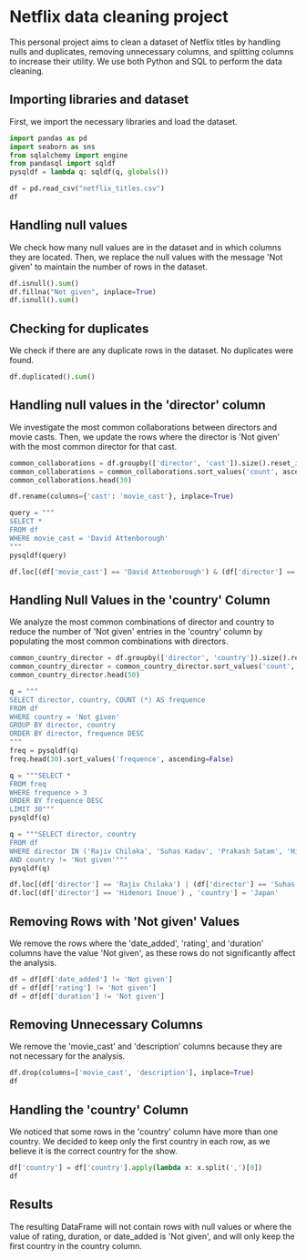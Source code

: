 # Netflix data cleaning project

This personal project aims to clean a dataset of Netflix titles by handling nulls and duplicates, removing unnecessary columns, and splitting columns to increase their utility. We use both Python and SQL to perform the data cleaning.

## Importing libraries and dataset

First, we import the necessary libraries and load the dataset.

```python
import pandas as pd
import seaborn as sns
from sqlalchemy import engine
from pandasql import sqldf
pysqldf = lambda q: sqldf(q, globals())

df = pd.read_csv("netflix_titles.csv")
df
```

## Handling null values

We check how many null values are in the dataset and in which columns they are located. Then, we replace the null values with the message 'Not given' to maintain the number of rows in the dataset.

```python
df.isnull().sum()
df.fillna("Not given", inplace=True)
df.isnull().sum()
```

## Checking for duplicates

We check if there are any duplicate rows in the dataset. No duplicates were found.

```python
df.duplicated().sum()
```

## Handling null values in the 'director' column

We investigate the most common collaborations between directors and movie casts. Then, we update the rows where the director is 'Not given' with the most common director for that cast.

```python
common_collaborations = df.groupby(['director', 'cast']).size().reset_index(name='count')
common_collaborations = common_collaborations.sort_values('count', ascending=False)
common_collaborations.head(30)

df.rename(columns={'cast': 'movie_cast'}, inplace=True)

query = """
SELECT *
FROM df
WHERE movie_cast = 'David Attenborough'
"""
pysqldf(query)

df.loc[(df['movie_cast'] == 'David Attenborough') & (df['director'] == 'Not given'), 'director'] = 'Alastair Fothergill'
```

## Handling Null Values in the 'country' Column

We analyze the most common combinations of director and country to reduce the number of 'Not given' entries in the 'country' column by populating the most common combinations with directors.

```python
common_country_director = df.groupby(['director', 'country']).size().reset_index(name='count')
common_country_director = common_country_director.sort_values('count', ascending=False)
common_country_director.head(50)

q = """
SELECT director, country, COUNT (*) AS frequence
FROM df
WHERE country = 'Not given'
GROUP BY director, country
ORDER BY director, frequence DESC
"""
freq = pysqldf(q)
freq.head(30).sort_values('frequence', ascending=False)

q = """SELECT *
FROM freq
WHERE frequence > 3
ORDER BY frequence DESC
LIMIT 30"""
pysqldf(q)

q = """SELECT director, country
FROM df
WHERE director IN ('Rajiv Chilaka', 'Suhas Kadav', 'Prakash Satam', 'Hidenori Inoue', 'Joey So', 'Rathindran R Prasad', 'Adriano Rudiman', 'Leigh Janiak' )
AND country != 'Not given'"""
pysqldf(q)

df.loc[(df['director'] == 'Rajiv Chilaka') | (df['director'] == 'Suhas Kadav'), 'country'] = 'India'
df.loc[(df['director'] == 'Hidenori Inoue') , 'country'] = 'Japan'
```

## Removing Rows with 'Not given' Values

We remove the rows where the 'date_added', 'rating', and 'duration' columns have the value 'Not given', as these rows do not significantly affect the analysis.

```python
df = df[df['date_added'] != 'Not given']
df = df[df['rating'] != 'Not given']
df = df[df['duration'] != 'Not given']
```

## Removing Unnecessary Columns

We remove the 'movie_cast' and 'description' columns because they are not necessary for the analysis.

```python
df.drop(columns=['movie_cast', 'description'], inplace=True)
df
```

## Handling the 'country' Column

We noticed that some rows in the 'country' column have more than one country. We decided to keep only the first country in each row, as we believe it is the correct country for the show.

```python
df['country'] = df['country'].apply(lambda x: x.split(',')[0])
df
```

## Results

The resulting DataFrame will not contain rows with null values or where the value of rating, duration, or date_added is 'Not given', and will only keep the first country in the country column.
